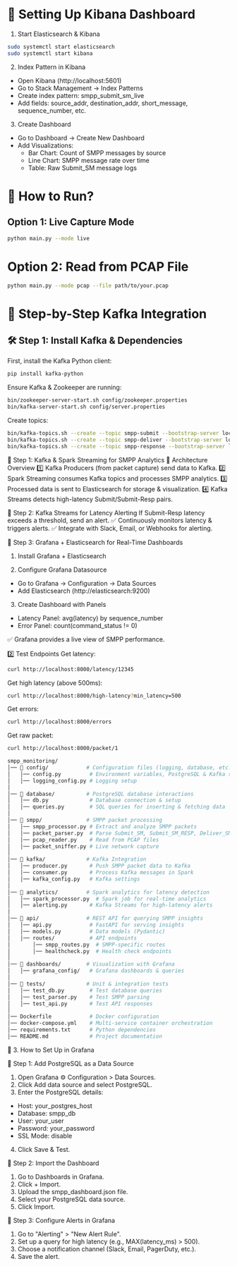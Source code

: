# 📌 Setting Up Kibana Dashboard

1. Start Elasticsearch & Kibana

```bash
sudo systemctl start elasticsearch
sudo systemctl start kibana
```

2. Index Pattern in Kibana

* Open Kibana (http://localhost:5601)
* Go to Stack Management → Index Patterns
* Create index pattern: smpp_submit_sm_live
* Add fields: source_addr, destination_addr, short_message, sequence_number, etc.

3. Create Dashboard

* Go to Dashboard → Create New Dashboard
* Add Visualizations:
    - Bar Chart: Count of SMPP messages by source
    - Line Chart: SMPP message rate over time
    - Table: Raw Submit_SM message logs



# 🚀 How to Run?

## Option 1: Live Capture Mode

```bash
python main.py --mode live
```

# Option 2: Read from PCAP File

```bash
python main.py --mode pcap --file path/to/your.pcap
```


# 🔷 Step-by-Step Kafka Integration

## 🛠 Step 1: Install Kafka & Dependencies
First, install the Kafka Python client:

```bash
pip install kafka-python
```

Ensure Kafka & Zookeeper are running:

```bash
bin/zookeeper-server-start.sh config/zookeeper.properties
bin/kafka-server-start.sh config/server.properties
```

Create topics:

```bash
bin/kafka-topics.sh --create --topic smpp-submit --bootstrap-server localhost:9092 --partitions 3 --replication-factor 1
bin/kafka-topics.sh --create --topic smpp-deliver --bootstrap-server localhost:9092 --partitions 3 --replication-factor 1
bin/kafka-topics.sh --create --topic smpp-response --bootstrap-server localhost:9092 --partitions 3 --replication-factor 1
```

🔷 Step 1: Kafka & Spark Streaming for SMPP Analytics
📌 Architecture Overview
1️⃣ Kafka Producers (from packet capture) send data to Kafka.
2️⃣ Spark Streaming consumes Kafka topics and processes SMPP analytics.
3️⃣ Processed data is sent to Elasticsearch for storage & visualization.
4️⃣ Kafka Streams detects high-latency Submit/Submit-Resp pairs.

🔷 Step 2: Kafka Streams for Latency Alerting
If Submit-Resp latency exceeds a threshold, send an alert.
✅ Continuously monitors latency & triggers alerts.
✅ Integrate with Slack, Email, or Webhooks for alerting.

🔷 Step 3: Grafana + Elasticsearch for Real-Time Dashboards
1. Install Grafana + Elasticsearch

2. Configure Grafana Datasource

- Go to Grafana → Configuration → Data Sources
- Add Elasticsearch (http://elasticsearch:9200)

3. Create Dashboard with Panels
- Latency Panel: avg(latency) by sequence_number
- Error Panel: count(command_status != 0)

✅ Grafana provides a live view of SMPP performance.

2️⃣ Test Endpoints
Get latency:
```bash
curl http://localhost:8000/latency/12345
```

Get high latency (above 500ms):
```bash
curl http://localhost:8000/high-latency?min_latency=500
```

Get errors:
```bash
curl http://localhost:8000/errors
```

Get raw packet:
```bash
curl http://localhost:8000/packet/1
```

```graphql
smpp_monitoring/
│── 📂 config/            # Configuration files (logging, database, etc.)
│   │── config.py         # Environment variables, PostgreSQL & Kafka settings
│   │── logging_config.py # Logging setup
│
│── 📂 database/          # PostgreSQL database interactions
│   │── db.py             # Database connection & setup
│   │── queries.py        # SQL queries for inserting & fetching data
│
│── 📂 smpp/              # SMPP packet processing
│   │── smpp_processor.py # Extract and analyze SMPP packets
│   │── packet_parser.py  # Parse Submit_SM, Submit_SM_RESP, Deliver_SM, etc.
│   │── pcap_reader.py    # Read from PCAP files
│   │── packet_sniffer.py # Live network capture
│
│── 📂 kafka/             # Kafka Integration
│   │── producer.py       # Push SMPP packet data to Kafka
│   │── consumer.py       # Process Kafka messages in Spark
│   │── kafka_config.py   # Kafka settings
│
│── 📂 analytics/         # Spark analytics for latency detection
│   │── spark_processor.py  # Spark job for real-time analytics
│   │── alerting.py       # Kafka Streams for high-latency alerts
│
│── 📂 api/               # REST API for querying SMPP insights
│   │── api.py            # FastAPI for serving insights
│   │── models.py         # Data models (Pydantic)
│   │── routes/           # API endpoints
│       │── smpp_routes.py  # SMPP-specific routes
│       │── healthcheck.py  # Health check endpoints
│
│── 📂 dashboards/        # Visualization with Grafana
│   │── grafana_config/   # Grafana dashboards & queries
│
│── 📂 tests/             # Unit & integration tests
│   │── test_db.py        # Test database queries
│   │── test_parser.py    # Test SMPP parsing
│   │── test_api.py       # Test API responses
│
│── Dockerfile            # Docker configuration
│── docker-compose.yml    # Multi-service container orchestration
│── requirements.txt      # Python dependencies
│── README.md             # Project documentation
```

📌 3. How to Set Up in Grafana

🔹 Step 1: Add PostgreSQL as a Data Source
1. Open Grafana ⚙️ Configuration > Data Sources.
2. Click Add data source and select PostgreSQL.
3. Enter the PostgreSQL details:

* Host: your_postgres_host
* Database: smpp_db
* User: your_user
* Password: your_password
* SSL Mode: disable

4. Click Save & Test.

🔹 Step 2: Import the Dashboard
1. Go to Dashboards in Grafana.
2. Click + Import.
3. Upload the smpp_dashboard.json file.
4. Select your PostgreSQL data source.
5. Click Import.

🔹 Step 3: Configure Alerts in Grafana
1. Go to "Alerting" > "New Alert Rule".
2. Set up a query for high latency (e.g., MAX(latency_ms) > 500).
3. Choose a notification channel (Slack, Email, PagerDuty, etc.).
4. Save the alert.